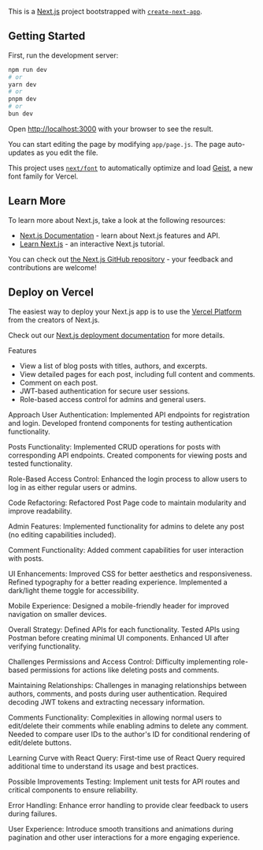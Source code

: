 This is a [Next.js](https://nextjs.org) project bootstrapped with [`create-next-app`](https://github.com/vercel/next.js/tree/canary/packages/create-next-app).

## Getting Started

First, run the development server:

```bash
npm run dev
# or
yarn dev
# or
pnpm dev
# or
bun dev
```

Open [http://localhost:3000](http://localhost:3000) with your browser to see the result.

You can start editing the page by modifying `app/page.js`. The page auto-updates as you edit the file.

This project uses [`next/font`](https://nextjs.org/docs/app/building-your-application/optimizing/fonts) to automatically optimize and load [Geist](https://vercel.com/font), a new font family for Vercel.

## Learn More

To learn more about Next.js, take a look at the following resources:

- [Next.js Documentation](https://nextjs.org/docs) - learn about Next.js features and API.
- [Learn Next.js](https://nextjs.org/learn) - an interactive Next.js tutorial.

You can check out [the Next.js GitHub repository](https://github.com/vercel/next.js) - your feedback and contributions are welcome!

## Deploy on Vercel

The easiest way to deploy your Next.js app is to use the [Vercel Platform](https://vercel.com/new?utm_medium=default-template&filter=next.js&utm_source=create-next-app&utm_campaign=create-next-app-readme) from the creators of Next.js.

Check out our [Next.js deployment documentation](https://nextjs.org/docs/app/building-your-application/deploying) for more details.


Features
* View a list of blog posts with titles, authors, and excerpts.
* View detailed pages for each post, including full content and comments.
* Comment on each post.
* JWT-based authentication for secure user sessions.
* Role-based access control for admins and general users.

Approach
User Authentication:
Implemented API endpoints for registration and login.
Developed frontend components for testing authentication functionality.

Posts Functionality:
Implemented CRUD operations for posts with corresponding API endpoints.
Created components for viewing posts and tested functionality.

Role-Based Access Control:
Enhanced the login process to allow users to log in as either regular users or admins.

Code Refactoring:
Refactored Post Page code to maintain modularity and improve readability.

Admin Features:
Implemented functionality for admins to delete any post (no editing capabilities included).

Comment Functionality:
Added comment capabilities for user interaction with posts.

UI Enhancements:
Improved CSS for better aesthetics and responsiveness.
Refined typography for a better reading experience.
Implemented a dark/light theme toggle for accessibility.

Mobile Experience:
Designed a mobile-friendly header for improved navigation on smaller devices.

Overall Strategy:
Defined APIs for each functionality.
Tested APIs using Postman before creating minimal UI components.
Enhanced UI after verifying functionality.

Challenges
Permissions and Access Control:
Difficulty implementing role-based permissions for actions like deleting posts and comments.

Maintaining Relationships:
Challenges in managing relationships between authors, comments, and posts during user authentication.
Required decoding JWT tokens and extracting necessary information.

Comments Functionality:
Complexities in allowing normal users to edit/delete their comments while enabling admins to delete any comment.
Needed to compare user IDs to the author's ID for conditional rendering of edit/delete buttons.

Learning Curve with React Query:
First-time use of React Query required additional time to understand its usage and best practices.

Possible Improvements
Testing:
Implement unit tests for API routes and critical components to ensure reliability.

Error Handling:
Enhance error handling to provide clear feedback to users during failures.

User Experience:
Introduce smooth transitions and animations during pagination and other user interactions for a more engaging experience.